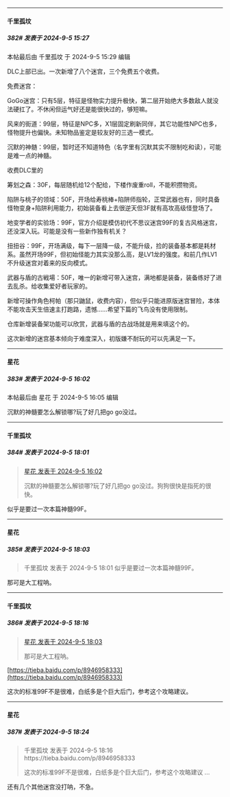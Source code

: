 ﻿
*****

####  千里孤坟  
##### 382#       发表于 2024-9-5 15:27

 本帖最后由 千里孤坟 于 2024-9-5 15:29 编辑 

DLC上部已出。一次新增了八个迷宫，三个免费五个收费。

免费迷宫：

GoGo迷宫：只有5层，特征是怪物实力提升极快，第二层开始绝大多数敌人就没法硬扛了。不休闲但运气好还是能很快过的，够短嘛。

风来的街道：99层，特征是NPC多，X1层固定刷新同伴，其它功能性NPC也多，怪物提升也偏快。未知物品鉴定是较友好的三选一模式。

沉默的神髄：99层，暂时还不知道特色（名字里有沉默其实不限制吃和读），可能是难一点的神髓。

收费DLC里的

筹划之森：30F，每层随机给12个配给，下楼作废重roll，不能积攒物资。

陷阱与桃子的领域：50F，开场给寿桃棒+陷阱师指轮，正常武器也有，同时具备怪物变身+陷阱利用能力，初始装备看上去很逆天但3F就有高攻高级怪登场了。

地变学者的实验场：99F，官方介绍是模仿初代不思议迷宫99F的复古风格迷宫，还没深入玩。可能是没有一些新作独有机关？

扭扭谷：99F，开场满级，每下一层降一级，不能升级，捡的装备基本都是耗材系。虽然开场99F，但初始怪能力其实没那么高，是LV1龙的强度。和前几作LV1不升级迷宫对着来的反向模式。

武器与盾的古戦場：50F，唯一的新增可带入迷宫，满地都是装备，装备练好了进去乱杀。给收集爱好者玩家的。

新增可操作角色柯帕（那只鼬鼠，收费内容），但似乎只能进原版迷宫冒险，本体不能攻击天生倍速主打跑路，遗憾……希望下篇的飞鸟没有使用限制。

仓库新增装备架功能可以欣赏，武器与盾的古战场就是用来填这个的。

这次新增的迷宫基本倾向于难度深入，初版嫌不耐玩的可以先满足一下。


*****

####  星花  
##### 383#       发表于 2024-9-5 16:02

 本帖最后由 星花 于 2024-9-5 16:05 编辑 

沉默的神髓要怎么解锁哪?玩了好几把go go没过。


*****

####  千里孤坟  
##### 384#       发表于 2024-9-5 18:01

<blockquote><a href="httphttps://bbs.saraba1st.com/2b/forum.php?mod=redirect&amp;goto=findpost&amp;pid=66120701&amp;ptid=2167780" target="_blank">星花 发表于 2024-9-5 16:02</a>

沉默的神髓要怎么解锁哪?玩了好几把go go没过。狗狗很快是指死的很快。</blockquote>
似乎是要过一次本篇神髓99F。

*****

####  星花  
##### 385#       发表于 2024-9-5 18:03

<blockquote>千里孤坟 发表于 2024-9-5 18:01
似乎是要过一次本篇神髓99F。</blockquote>
那可是大工程呐。


*****

####  千里孤坟  
##### 386#       发表于 2024-9-5 18:16

<blockquote><a href="httphttps://bbs.saraba1st.com/2b/forum.php?mod=redirect&amp;goto=findpost&amp;pid=66122128&amp;ptid=2167780" target="_blank">星花 发表于 2024-9-5 18:03</a>

那可是大工程呐。</blockquote>
[https://tieba.baidu.com/p/8946958333](https://tieba.baidu.com/p/8946958333)

这次的标准99F不是很难，白纸多是个巨大后门，参考这个攻略建议。


*****

####  星花  
##### 387#       发表于 2024-9-5 18:24

<blockquote>千里孤坟 发表于 2024-9-5 18:16
https://tieba.baidu.com/p/8946958333

这次的标准99F不是很难，白纸多是个巨大后门，参考这个攻略建议 ...</blockquote>
还有几个其他迷宫没打呐，不急。


